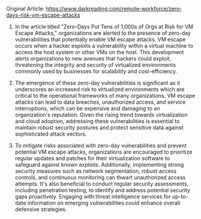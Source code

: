 Original Article: https://www.darkreading.com/remote-workforce/zero-days-risk-vm-escape-attacks

1) In the article titled "Zero-Days Put Tens of 1,000s of Orgs at Risk for VM Escape Attacks," organizations are alerted to the presence of zero-day vulnerabilities that potentially enable VM escape attacks. VM escape occurs when a hacker exploits a vulnerability within a virtual machine to access the host system or other VMs on the host. This development alerts organizations to new avenues that hackers could exploit, threatening the integrity and security of virtualized environments commonly used by businesses for scalability and cost-efficiency.

2) The emergence of these zero-day vulnerabilities is significant as it underscores an increased risk to virtualized environments which are critical to the operational frameworks of many organizations. VM escape attacks can lead to data breaches, unauthorized access, and service interruptions, which can be expensive and damaging to an organization's reputation. Given the rising trend towards virtualization and cloud adoption, addressing these vulnerabilities is essential to maintain robust security postures and protect sensitive data against sophisticated attack vectors.

3) To mitigate risks associated with zero-day vulnerabilities and prevent potential VM escape attacks, organizations are encouraged to prioritize regular updates and patches for their virtualization software to safeguard against known exploits. Additionally, implementing strong security measures such as network segmentation, robust access controls, and continuous monitoring can thwart unauthorized access attempts. It's also beneficial to conduct regular security assessments, including penetration testing, to identify and address potential security gaps proactively. Engaging with threat intelligence services for up-to-date information on emerging vulnerabilities could enhance overall defensive strategies.